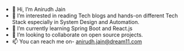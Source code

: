 - 👋 Hi, I’m Anirudh Jain
- 👀 I’m interested in reading Tech blogs and hands-on different Tech Stack especially in System Design and Automation. 
- 🌱 I’m currently learning Spring Boot and React.js
- 💞️ I’m looking to collaborate on open source projects.
- 📫 You can reach me on-  anirudh.jain@dream11.com

<!---
anijain-D11/anijain-D11 is a ✨ special ✨ repository because its `README.md` (this file) appears on your GitHub profile.
You can click the Preview link to take a look at your changes.
--->

